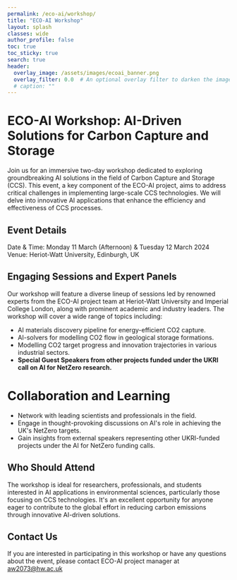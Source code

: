 ```yaml
---
permalink: /eco-ai/workshop/
title: "ECO-AI Workshop"
layout: splash
classes: wide
author_profile: false
toc: true
toc_sticky: true
search: true
header:
  overlay_image: /assets/images/ecoai_banner.png
  overlay_filter: 0.0  # An optional overlay filter to darken the image (value is between 0 and 1)
  # caption: ""
---
```

# ECO-AI Workshop: AI-Driven Solutions for Carbon Capture and Storage

Join us for an immersive two-day workshop dedicated to exploring groundbreaking AI solutions in the field of Carbon Capture and Storage (CCS). This event, a key component of the ECO-AI project, aims to address critical challenges in implementing large-scale CCS technologies. We will delve into innovative AI applications that enhance the efficiency and effectiveness of CCS processes.

## Event Details
Date & Time: Monday 11 March (Afternoon) & Tuesday 12 March 2024 <br>
Venue: Heriot-Watt University, Edinburgh, UK

## Engaging Sessions and Expert Panels
Our workshop will feature a diverse lineup of sessions led by renowned experts from the ECO-AI project team at Heriot-Watt University and Imperial College London, along with prominent academic and industry leaders. The workshop will cover a wide range of topics including:
* AI materials discovery pipeline for energy-efficient CO2 capture.
* AI-solvers for modelling CO2 flow in geological storage formations.
* Modelling CO2 target progress and innovation trajectories in various industrial sectors.
* **Special Guest Speakers from other projects funded under the UKRI call on AI for NetZero research.**

# Collaboration and Learning
* Network with leading scientists and professionals in the field.
* Engage in thought-provoking discussions on AI's role in achieving the UK's NetZero targets.
* Gain insights from external speakers representing other UKRI-funded projects under the AI for NetZero funding calls.

## Who Should Attend
The workshop is ideal for researchers, professionals, and students interested in AI applications in environmental sciences, particularly those focusing on CCS technologies. It's an excellent opportunity for anyone eager to contribute to the global effort in reducing carbon emissions through innovative AI-driven solutions.

<!-- ## Registration
Registrations for the ECO-AI workshop will open shortly. Please keep an eye on this page to register and have the opportunity to be a part of this enlightening workshop. --> 
<!-- 

Register Now: Click here to register.<br>
The workshop is open to all interested participants. Registration is required for logistical purposes.
 -->
## Contact Us
If you are interested in participating in this workshop or have any questions about the event, please contact ECO-AI project manager at [aw2073@hw.ac.uk](mailto:aw2073@hw.ac.uk)

<!-- We're excited to host this enlightening workshop at Heriot-Watt University, bringing together the brightest minds in AI and CCS. Don't miss this opportunity to be at the forefront of AI-driven environmental solutions.

Register Now and be a part of the ECO-AI Workshop! -->

